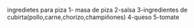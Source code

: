 ingredietes para piza
1- masa de piza
2-salsa
3-ingredientes de cubirta(pollo,carne,chorizo,champiñones)
4-queso
5-tomate
